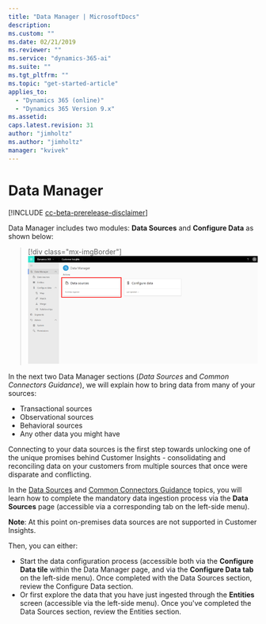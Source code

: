 ```yaml
---
title: "Data Manager | MicrosoftDocs"
description: 
ms.custom: ""
ms.date: 02/21/2019
ms.reviewer: ""
ms.service: "dynamics-365-ai"
ms.suite: ""
ms.tgt_pltfrm: ""
ms.topic: "get-started-article"
applies_to: 
  - "Dynamics 365 (online)"
  - "Dynamics 365 Version 9.x"
ms.assetid: 
caps.latest.revision: 31
author: "jimholtz"
ms.author: "jimholtz"
manager: "kvivek"
---
```

# Data Manager

[!INCLUDE [cc-beta-prerelease-disclaimer](../includes/cc-beta-prerelease-disclaimer.md)]

Data Manager includes two modules: **Data Sources** and **Configure Data** as shown below:

   > [!div class="mx-imgBorder"] 
   > ![](media/data-manager-get-data-tile.png "Get data tile")

In the next two Data Manager sections (*Data Sources* and *Common Connectors Guidance*), we will explain how to bring data from many of your sources: 

- Transactional sources
- Observational sources
- Behavioral sources
- Any other data you might have 

Connecting to your data sources is the first step towards unlocking one of the unique promises behind Customer Insights - consolidating and reconciling data on your customers from multiple sources that once were disparate and conflicting. 

In the [Data Sources](pm-data-sources.md) and [Common Connectors Guidance](pm-common-connectors.md) topics, you will learn how to complete the mandatory data ingestion process via the **Data Sources** page (accessible via a corresponding tab on the left-side menu).

**Note**: At this point on-premises data sources are not supported in Customer Insights. 

Then, you can either:
- Start the data configuration process (accessible both via the **Configure Data tile** within the Data Manager page, and via the **Configure Data tab** on the left-side menu). Once completed with the Data Sources section, review the Configure Data section.
- Or first explore the data that you have just ingested through the **Entities** screen (accessible via the left-side menu). Once you've completed the Data Sources section, review the Entities section. 


